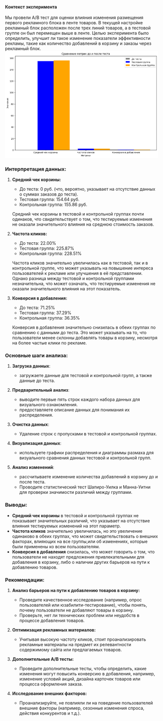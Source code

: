 #### Контекст эксперимента

Мы провели A/B тест для оценки влияния изменения размещения первого рекламного блока в ленте товаров. В текущей настройке рекламный блок расположен после трех линий товаров, а в тестовой группе он был перемещен выше в ленте. Целью эксперимента было определить, улучшит ли такое изменение показатели эффективности рекламы, такие как количество добавлений в корзину и заказы через рекламный блок.
 ![Сравнение основных метрик](https://github.com/YugaScFM/AB_test_Marketplace/blob/main/загруженное%20(4).png)
     
 ### Интерпретация данных:

1. **Средний чек корзины:**
   - До теста: 0 руб. (что, вероятно, указывает на отсутствие данных о суммах заказов до теста).
   - Тестовая группа: 154.64 руб.
   - Контрольная группа: 155.86 руб.

   Средний чек корзины в тестовой и контрольной группах почти одинаков, что свидетельствует о том, что тестируемые изменения не оказали значительного влияния на среднюю стоимость заказов.

2. **Частота кликов:**
   - До теста: 22.00%
   - Тестовая группа: 225.87%
   - Контрольная группа: 228.51%

   Частота кликов значительно увеличилась как в тестовой, так и в контрольной группе, что может указывать на повышение интереса пользователей к рекламе или улучшения в её представлении. Однако разница между тестовой и контрольной группами незначительна, что может означать, что тестируемые изменения не оказали значительного влияния на этот показатель.

3. **Конверсия в добавления:**
   - До теста: 71.25%
   - Тестовая группа: 37.29%
   - Контрольная группа: 36.35%

   Конверсия в добавления значительно снизилась в обеих группах по сравнению с данными до теста. Это может указывать на то, что пользователи менее склонны добавлять товары в корзину, несмотря на более частые клики по рекламе.
   
### Основные шаги анализа:

1. **Загрузка данных**:
   - загружаете данные для тестовой и контрольной групп, а также данные до теста.

2. **Предварительный анализ**:
   - выводите первые пять строк каждого набора данных для визуального ознакомления.
   - предоставляете описание данных для понимания их распределения.

3. **Очистка данных**:
   - Удаление строк с пропусками в тестовой и контрольной группах.

4. **Визуализация данных**:
   - используете графики распределения и диаграммы размаха для визуального сравнения данных тестовой и контрольной групп.

5. **Анализ изменений**:
   - рассчитываете изменение количества добавлений в корзину до и после теста.
   - Проводите статистический тест Шапиро-Уилка и Манна-Уитни для проверки значимости различий между группами.

### Выводы:

- **Средний чек корзины** в тестовой и контрольной группах не показывает значительных различий, что указывает на отсутствие влияния тестируемых изменений на этот параметр.
- **Частота кликов** значительно увеличилась, но это увеличение одинаково в обеих группах, что может свидетельствовать о внешних факторах, влияющих на все группы,или об изменениях, которые были применены ко всем пользователям.
- **Конверсия в добавления** снизилась, что может говорить о том, что пользователи не находят предложения привлекательными для добавления в корзину, либо о наличии других барьеров на пути к добавлению товаров.

### Рекомендации:

1. **Анализ барьеров на пути к добавлению товаров в корзину:**
   - Проведите качественное исследование (например, опрос пользователей или юзабилити-тестирование), чтобы понять, почему пользователи не добавляют товары в корзину.
   - Проверьте, нет ли технических проблем или неудобств в процессе добавления товаров.

2. **Оптимизация рекламных материалов:**
   - Учитывая высокую частоту кликов, стоит проанализировать рекламные материалы на предмет их релевантности содержимому сайта или предлагаемых товаров.

3. **Дополнительные A/B тесты:**
   - Проведите дополнительные тесты, чтобы определить, какие изменения могут повысить конверсию в добавления, например, изменение условий акций, дизайна карточек товаров или процесса оформления заказа.

4. **Исследование внешних факторов:**
   - Проанализируйте, не повлияли ли на поведение пользователей внешние факторы (например, сезонные изменения спроса, действия конкурентов и т.д.).
